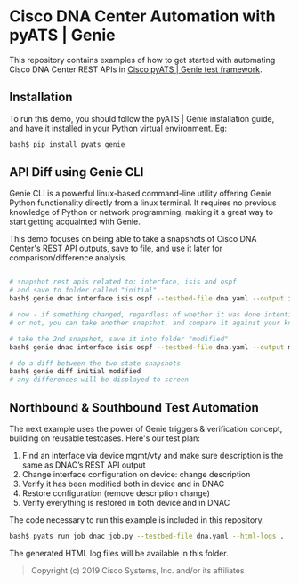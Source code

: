 # Cisco DNA Center Automation with pyATS | Genie

This repository contains examples of how to get started with automating Cisco 
DNA Center REST APIs in [Cisco pyATS | Genie test framework].

[Cisco pyATS | Genie test framework]: http://cs.co/pyats

## Installation

To run this demo, you should follow the pyATS | Genie installation guide, 
and have it installed in your Python virtual environment. Eg:

```bash
bash$ pip install pyats genie
```

## API Diff using Genie CLI

Genie CLI is a powerful linux-based command-line utility offering Genie Python 
functionality directly from a linux terminal. It requires no previous knowledge 
of Python or network programming, making it a great way to start getting 
acquainted with Genie.

This demo focuses on being able to take a snapshots of Cisco DNA Center's REST
API outputs, save to file, and use it later for comparison/difference analysis.

```bash

# snapshot rest apis related to: interface, isis and ospf
# and save to folder called "initial"
bash$ genie dnac interface isis ospf --testbed-file dna.yaml --output initial --via dnac:rest --device dnac

# now - if something changed, regardless of whether it was done intentionally
# or not, you can take another snapshot, and compare it against your know-good states

# take the 2nd snapshot, save it into folder "modified"
bash$ genie dnac interface isis ospf --testbed-file dna.yaml --output modified --via dnac:rest --device dnac

# do a diff between the two state snapshots
bash$ genie diff initial modified
# any differences will be displayed to screen
```

## Northbound & Southbound Test Automation

The next example uses the power of Genie triggers & verification concept, 
building on reusable testcases. Here's our test plan:

1. Find an interface via device mgmt/vty and make sure description is the same as DNAC’s REST API output
2. Change interface configuration on device: change description
3. Verify it has been modified both in device and in DNAC 
4. Restore configuration (remove description change)
5. Verify everything is restored in both device and in DNAC

The code necessary to run this example is included in this repository. 

```bash
bash$ pyats run job dnac_job.py --testbed-file dna.yaml --html-logs .
```

The generated HTML log files will be available in this folder.

> Copyright (c) 2019 Cisco Systems, Inc. and/or its affiliates
